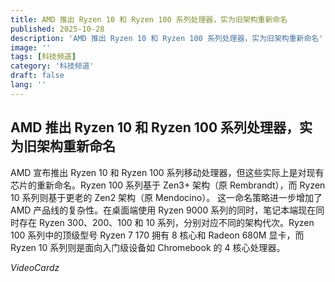 ```yaml
---
title: AMD 推出 Ryzen 10 和 Ryzen 100 系列处理器，实为旧架构重新命名
published: 2025-10-28
description: 'AMD 推出 Ryzen 10 和 Ryzen 100 系列处理器，实为旧架构重新命名'
image: ''
tags: [科技频道]
category: '科技频道'
draft: false
lang: ''
---
```


## AMD 推出 Ryzen 10 和 Ryzen 100 系列处理器，实为旧架构重新命名

AMD 宣布推出 Ryzen 10 和 Ryzen 100 系列移动处理器，但这些实际上是对现有芯片的重新命名。Ryzen 100 系列基于 Zen3+ 架构（原 Rembrandt），而 Ryzen 10 系列则基于更老的 Zen2 架构（原 Mendocino）。
这一命名策略进一步增加了 AMD 产品线的复杂性。在桌面端使用 Ryzen 9000 系列的同时，笔记本端现在同时存在 Ryzen 300、200、100 和 10 系列，分别对应不同的架构代次。Ryzen 100 系列中的顶级型号 Ryzen 7 170 拥有 8 核心和 Radeon 680M 显卡，而 Ryzen 10 系列则是面向入门级设备如 Chromebook 的 4 核心处理器。

*VideoCardz*
